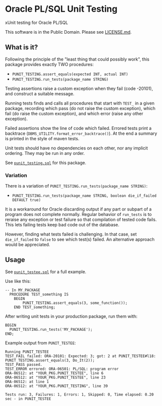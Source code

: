 # Oracle PL/SQL Unit Testing

xUnit testing for Oracle PL/SQL

This software is in the Public Domain.  Please see [LICENSE.md](LICENSE.md).

## What is it?

Following the principle of the "least thing that could possibly work", this
package provides exactly TWO procedures:

- `PUNIT_TESTING.assert_equals(expected INT, actual INT)`
- `PUNIT_TESTING.run_tests(package_name STRING)`

Testing assertions raise a custom exception when they fail (code -20101), and
construct a suitable message.

Running tests finds and calls all procedures that start with `TEST_` in a
given package, recording which pass (do not raise the custom exception), which
fail (do raise the custom exception), and which error (raise any other
exception).

Failed assertions show the line of code which failed.  Errored tests print a
backtrace (`DBMS_UTILITY.format_error_backtrace()`).  At the end a summary is
printed in the style of maven tests.

Unit tests should have no dependencies on each other, nor any implicit
ordering.  They may be run in any order.

See [`punit_testing.sql`](punit_testing.sql) for this package.

### Variation

There is a variation of `PUNIT_TESTING.run_tests(package_name STRING)`:

- `PUNIT_TESTING.run_tests(package_name STRING, boolean die_if_failed DEFAULT true)`

It is a workaround for Oracle discarding output if any part or subpart of a
program does not complete normally.  Regular behavior of `run_tests` is to
reraise any exception or test failure so that compilation of tested code
fails.  This lets failing tests keep bad code out of the database.

However, finding what tests failed is challenging.  In that case, set
`die_if_failed` to `false` to see which test(s) failed.  An alternative
approach would be appreciated.

## Usage

See [`punit_testee.sql`](punit_testee.sql) for a full example.

Use like this:

```plsql
-- In MY_PACKAGE
  PROCEDURE TEST_something IS
    BEGIN
        PUNIT_TESTING.assert_equals(3, some_function());
    END TEST_something;
```

After writing unit tests in your production package, run them with:

```plsql
BEGIN
  PUNIT_TESTING.run_tests('MY_PACKAGE');
END;
```

Example output from `PUNIT_TESTEE`:

```
Running PUNIT_TESTEE
TEST_FAIL failed: ORA-20101: Expected: 3; got: 2 at PUNIT_TESTEE#l18: PUNIT_TESTING.assert_equals(3, Do_It(2));
TEST_PASS passed.
TEST_ERROR errored: ORA-06501: PL/SQL: program error
ORA-06512: at "YOUR_PKG.PUNIT_TESTEE", line 6
ORA-06512: at "YOUR_PKG.PUNIT_TESTEE", line 23
ORA-06512: at line 1
ORA-06512: at "YOUR_PKG.PUNIT_TESTING", line 39

Tests run: 3, Failures: 1, Errors: 1, Skipped: 0, Time elapsed: 0.20 sec - in PUNIT_TESTEE
```
